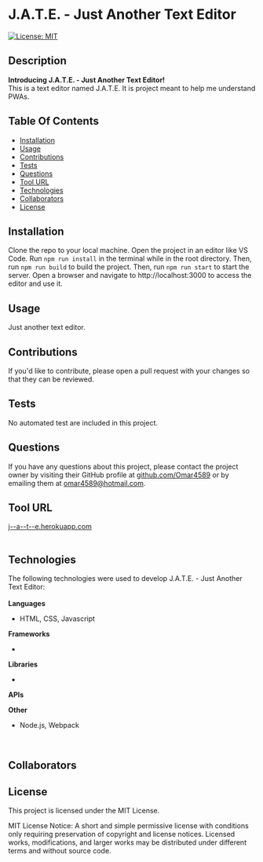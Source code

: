 # J.A.T.E. - Just Another Text Editor 

[![License: MIT](https://img.shields.io/badge/License-MIT-blue)](https://opensource.org/licenses/MIT)

## Description

<strong>Introducing J.A.T.E. - Just Another Text Editor!</strong>
<br>
This is a text editor named J.A.T.E. It is project meant to help me understand PWAs.<br>
    
## Table Of Contents

- [Installation](#installation)
- [Usage](#usage)
- [Contributions](#contributions)
- [Tests](#tests)
- [Questions](#questions)
- [Tool URL](#toolurl)
- [Technologies](#technologies)
- [Collaborators](#collaborators)
- [License](#license)

## Installation <a id="installation"></a>

Clone the repo to your local machine. Open the project in an editor like VS Code. Run `npm run install` in the terminal while in the root directory. Then, run `npm run build` to build the project. Then, run `npm run start` to start the server. Open a browser and navigate to http://localhost:3000 to access the editor and use it.

## Usage <a id="usage"></a>

Just another text editor.

## Contributions <a id="contributions"></a>

If you'd like to contribute, please open a pull request with your changes so that they can be reviewed.

## Tests <a id="tests"></a>

No automated test are included in this project.

## Questions <a id="questions"></a>

If you have any questions about this project, please contact the project owner by visiting their GitHub profile at [github.com/Omar4589](https://:github.com/Omar4589) or by emailing them at [omar4589@hotmail.com](mailto:omar4589@hotmail.com).

## Tool URL <a id="toolurl"></a>
    
[j--a--t--e.herokuapp.com](https://j--a--t--e.herokuapp.com)
<br>
<br>
    
## Technologies <a id="technologies"></a>
    
The following technologies were used to develop J.A.T.E. - Just Another Text Editor:<br>
<br>
<strong>Languages</strong>
    
- HTML,  CSS,  Javascript
    
<strong>Frameworks</strong>
    
- 
    
<strong>Libraries</strong>
    
- 
    
<strong>APIs</strong>



<strong>Other</strong>

- Node.js, Webpack
<br>
    
## Collaborators <a id="collaborators"></a>
    

    
## License <a id="license"></a>

This project is licensed under the MIT License.

MIT License Notice: A short and simple permissive license with conditions only requiring preservation of copyright and license notices. Licensed works, modifications, and larger works may be distributed under different terms and without source code.
   
